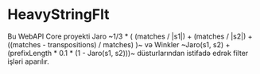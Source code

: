 # HeavyStringFlt
Bu WebAPI Core proyekti Jaro ~1/3 * ( (matches / |s1|) + (matches / |s2|) + ((matches - transpositions) / matches) )~ və  Winkler ~Jaro(s1, s2) + (prefixLength * 0.1 * (1 - Jaro(s1, s2)))~ düsturlarından istifadə edrək filter işləri aparılır. 
